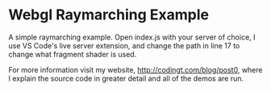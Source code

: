 # Webgl Raymarching Example

A simple raymarching example. Open index.js with your server of choice, I use VS Code's live server extension, and change the path in line 17 to change what fragment shader is used. 

For more information visit my website, http://codingt.com/blog/post0, where I explain the source code in greater detail and all of the demos are run.
